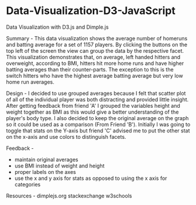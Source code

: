 # Data-Visualization-D3-JavaScript
Data Visualization with D3.js and Dimple.js

Summary - 
This data visualization shows the average number of homeruns and batting average for a set of 1157 players.
By clicking the buttons on the top left of the screen the view can group the data by the respective facet.
This visualization demonstrates that, on average, left handed hitters and overweight, according to BMI, hitters hit more home runs and have higher batting averages than their counter-parts.
The exception to this is the switch hitters who have the highest average batting average but very low home run averages.

Design - 
I decided to use grouped averages because I felt that scatter plot of all of the individual player was both distracting and provided little insight.
After getting feedback from friend 'A' I grouped the variables height and weight together as BMI as this would give a better understanding of the player's body type.
I also decided to keep the original average on the graph so it could be used as a comparison (From Friend 'B').
Initially I was going to toggle that stats on the Y-axis but friend 'C' advised me to put the other stat on the x-axis and use colors to distinguish facets. 

Feedback - 
- maintain original averages
- use BMI instead of weight and height
- proper labels on the axes
- use the x and y axis for stats as opposed to using the x axis for categories

Resources - 
dimplejs.org
stackexchange
w3schools